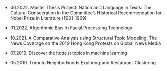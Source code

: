 


- 06.2022. Master Thesis Project: Nation and Language in Texts: The Cultural Consecration in the Committee’s Historical Recommendation for Nobel Prize in Literature (1901-1969)

- 01.2022. Algorithmic Bias in Facial Processing Technology

- 10.2021. A Comparative Analysis using Structural Topic Modeling: The News Coverage on the 2019 Hong Kong Protests on Global News Media

- 07.2019. Discover the hottest topics in machine learning

- 05.2019. Toronto Neighborhoods Exploring and Restaurant Clustering